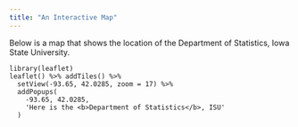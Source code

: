```yaml
---
title: "An Interactive Map"
---
```


Below is a map that shows the location of the
Department of Statistics, Iowa State University.

```{r out.width='100%', echo=FALSE}
library(leaflet)
leaflet() %>% addTiles() %>%
  setView(-93.65, 42.0285, zoom = 17) %>%
  addPopups(
    -93.65, 42.0285,
    'Here is the <b>Department of Statistics</b>, ISU'
  )
```
